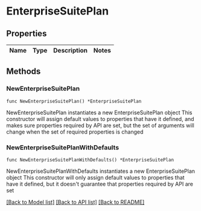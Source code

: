 # EnterpriseSuitePlan

## Properties

Name | Type | Description | Notes
------------ | ------------- | ------------- | -------------

## Methods

### NewEnterpriseSuitePlan

`func NewEnterpriseSuitePlan() *EnterpriseSuitePlan`

NewEnterpriseSuitePlan instantiates a new EnterpriseSuitePlan object
This constructor will assign default values to properties that have it defined,
and makes sure properties required by API are set, but the set of arguments
will change when the set of required properties is changed

### NewEnterpriseSuitePlanWithDefaults

`func NewEnterpriseSuitePlanWithDefaults() *EnterpriseSuitePlan`

NewEnterpriseSuitePlanWithDefaults instantiates a new EnterpriseSuitePlan object
This constructor will only assign default values to properties that have it defined,
but it doesn't guarantee that properties required by API are set


[[Back to Model list]](../README.md#documentation-for-models) [[Back to API list]](../README.md#documentation-for-api-endpoints) [[Back to README]](../README.md)


